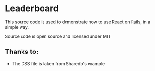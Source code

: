 # Leaderboard

This source code is used to demonstrate how to use React on Rails, in a
simple way.

Source code is open source and licensed under MIT.

## Thanks to:

- The CSS file is taken from Sharedb's example

